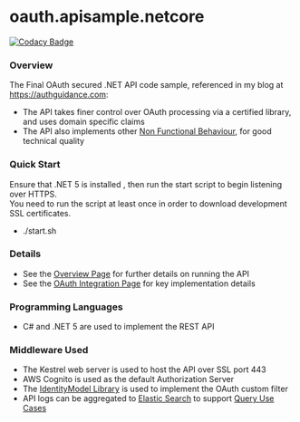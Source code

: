 # oauth.apisample.netcore

[![Codacy Badge](https://app.codacy.com/project/badge/Grade/18e0bf7a5ae8420d989d62b287245f0a)](https://www.codacy.com/gh/gary-archer/oauth.apisample.netcore/dashboard?utm_source=github.com&amp;utm_medium=referral&amp;utm_content=gary-archer/oauth.apisample.netcore&amp;utm_campaign=Badge_Grade&x=1)

### Overview

The Final OAuth secured .NET API code sample, referenced in my blog at https://authguidance.com:

- The API takes finer control over OAuth processing via a certified library, and uses domain specific claims
- The API also implements other [Non Functional Behaviour](https://authguidance.com/2017/10/08/corporate-code-sample-core-behavior/), for good technical quality

### Quick Start

Ensure that .NET 5 is installed , then run the start script to begin listening over HTTPS.\
You need to run the script at least once in order to download development SSL certificates.

- ./start.sh

### Details

* See the [Overview Page](http://authguidance.com/2018/01/05/net-core-code-sample-overview/) for further details on running the API
* See the [OAuth Integration Page](http://authguidance.com/2018/01/06/net-core-api-key-coding-points/) for key implementation details

### Programming Languages

* C# and .NET 5 are used to implement the REST API

### Middleware Used

* The Kestrel web server is used to host the API over SSL port 443
* AWS Cognito is used as the default Authorization Server
* The [IdentityModel Library](https://github.com/IdentityModel/IdentityModel) is used to implement the OAuth custom filter
* API logs can be aggregated to [Elastic Search](https://authguidance.com/2019/07/19/log-aggregation-setup/) to support [Query Use Cases](https://authguidance.com/2019/08/02/intelligent-api-platform-analysis/)
